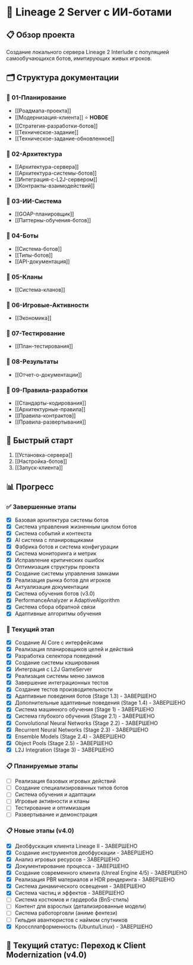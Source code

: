 # 🎯 Lineage 2 Server с ИИ-ботами

## 📋 Обзор проекта
Создание локального сервера Lineage 2 Interlude с популяцией самообучающихся ботов, имитирующих живых игроков.

## 🗂️ Структура документации

### 📁 01-Планирование
- [[Роадмапа-проекта]]
- [[Модернизация-клиента]] ⭐ **НОВОЕ**
- [[Стратегия-разработки-ботов]]
- [[Техническое-задание]]
- [[Техническое-задание-обновленное]]

### 📁 02-Архитектура
- [[Архитектура-сервера]]
- [[Архитектура-системы-ботов]]
- [[Интеграция-с-L2J-сервером]]
- [[Контракты-взаимодействий]]

### 📁 03-ИИ-Система
- [[GOAP-планировщик]]
- [[Паттерны-обучения-ботов]]

### 📁 04-Боты
- [[Система-ботов]]
- [[Типы-ботов]]
- [[API-документация]]

### 📁 05-Кланы
- [[Система-кланов]]

### 📁 06-Игровые-Активности
- [[Экономика]]

### 📁 07-Тестирование
- [[План-тестирования]]

### 📁 08-Результаты
- [[Отчет-о-документации]]

### 📁 09-Правила-разработки
- [[Стандарты-кодирования]]
- [[Архитектурные-правила]]
- [[Правила-контрактов]]
- [[Правила-развертывания]]

## 🚀 Быстрый старт
1. [[Установка-сервера]]
2. [[Настройка-ботов]]
3. [[Запуск-клиента]]

## 📊 Прогресс

### ✅ Завершенные этапы
- [x] Базовая архитектура системы ботов
- [x] Система управления жизненным циклом ботов
- [x] Система событий и контекста
- [x] AI система с планировщиками
- [x] Фабрика ботов и система конфигурации
- [x] Система мониторинга и метрик
- [x] Исправление критических ошибок
- [x] Оптимизация структуры проекта
- [x] Создание системы управления замками
- [x] Реализация рынка ботов для игроков
- [x] Актуализация документации
- [x] Система обучения ботов (v3.0)
- [x] PerformanceAnalyzer и AdaptiveAlgorithm
- [x] Система сбора обратной связи
- [x] Адаптивные алгоритмы обучения

### 🔄 Текущий этап
- [x] Создание AI Core с интерфейсами
- [x] Реализация планировщиков целей и действий
- [x] Разработка селектора поведений
- [x] Создание системы кэширования
- [x] Интеграция с L2J GameServer
- [x] Реализация системы меню замков
- [x] Завершение интеграционных тестов
- [x] Создание тестов производительности
- [x] Адаптивные поведения ботов (Stage 1.3) - ЗАВЕРШЕНО
- [x] Дополнительные адаптивные поведения (Stage 1.4) - ЗАВЕРШЕНО
- [x] Система машинного обучения (Stage 1) - ЗАВЕРШЕНО
- [x] Система глубокого обучения (Stage 2.1) - ЗАВЕРШЕНО
- [x] Convolutional Neural Networks (Stage 2.2) - ЗАВЕРШЕНО
- [x] Recurrent Neural Networks (Stage 2.3) - ЗАВЕРШЕНО
- [x] Ensemble Models (Stage 2.4) - ЗАВЕРШЕНО
- [x] Object Pools (Stage 2.5) - ЗАВЕРШЕНО
- [x] L2J Integration (Stage 3) - ЗАВЕРШЕНО

### 📋 Планируемые этапы
- [ ] Реализация базовых игровых действий
- [ ] Создание специализированных типов ботов
- [ ] Система обучения и адаптации
- [ ] Игровые активности и кланы
- [ ] Тестирование и оптимизация
- [ ] Развертывание и демонстрация

### 📋 Новые этапы (v4.0)
- [x] Деобфускация клиента Lineage II - ЗАВЕРШЕНО
- [x] Создание инструментов деобфускации - ЗАВЕРШЕНО
- [x] Анализ игровых ресурсов - ЗАВЕРШЕНО
- [x] Документирование процесса - ЗАВЕРШЕНО
- [x] Создание современного клиента (Unreal Engine 4/5) - ЗАВЕРШЕНО
- [x] Реализация PBR материалов и HDR рендеринга - ЗАВЕРШЕНО
- [x] Система динамического освещения - ЗАВЕРШЕНО
- [x] Система частиц и эффектов - ЗАВЕРШЕНО
- [ ] Система костюмов и гардероба (BnS-стиль)
- [ ] Контент для взрослых (детализированные модели)
- [ ] Система работорговли (аниме фентези)
- [ ] Гильдия авантюристов с наймом спутников
- [x] Кроссплатформенность (Ubuntu/Linux) - ЗАВЕРШЕНО

## 🎯 Текущий статус: Переход к Client Modernization (v4.0)
